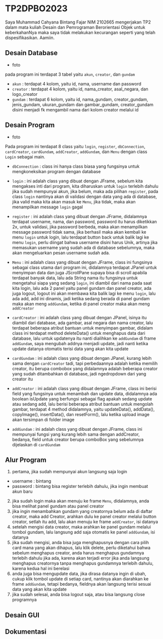 # TP2DPBO2023
Saya Muhammad Cahyana Bintang Fajar NIM 2102665 mengerjakan TP2 dalam mata kuliah Desain dan Pemrograman Berorientasi Objek untuk keberkahanNya maka saya tidak melakukan kecurangan seperti yang telah dispesifikasikan. Aamiin.

## Desain Database

* foto

pada program ini terdapat 3 tabel yaitu `akun`, `creator`, dan `gundam`
- `akun` : terdapat 4 kolom, yaitu id, nama, username dan password
- `creator` : terdapat 4 kolom, yaitu id, nama_creator, asal_negara, dan logo_creator
- `gundam` : terdapat 6 kolom, yaitu id, nama_gundam, creator_gundam, jenis_gundam, ukuran_gundam dan gambar_gundam, creator_gundam disini menjadi fk mengambil nama dari kolom creator melalui id

## Desain Program

* foto

Pada program ini terdapat 8 class yaitu `login`, `register`, `dbConnection`, `cardCreator`, `cardGundam`, `addCreator`, `addGundam`, dan `Menu` dengan class `Login` sebagai main.
- `dbConnection` : class ini hanya class biasa yang fungsinya untuk mengkoneksikan program dengan database

- `login` : ini adalah class yang dibuat dengan JFrame, sebelum kita mengakses inti dari program, kita diharuskan untuk `login` terlebih dahulu jika sudah mempunyai akun, jika belum, maka ada pilihan `register`, pada class `login` nantinya akan di validasi dengan data yang ada di database, jika valid maka kita akan masuk ke `Menu`, jika tidak, maka akan menampilkan message `login` gagal

- `register` : ini adalah class yang dibuat dengan JFrame, didalamnya terdapat username, nama, dan password, password itu harus diketikkan 2x, untuk validasi, jika password berbeda, maka akan menampilkan message password tidak sama, jika berhasil maka akan kembali ke menu `login` untuk login, lalu terdapat button back untuk balik lagi ke menu `login`, perlu diingat bahwa username disini harus Unik, artinya jika memasukan username yang sudah ada di database sebelumnya, maka akan mengeluarkan pesan username sudah ada.

- `Menu` : ini adalah class yang dibuat dengan JFrame, class ini fungsinya sebagai class utama dari program ini, didalamnya terdapat JPanel untuk menyimpan data dan juga JScrollPane supaya bisa di scroll apabila terdapat banyak data, lalu ada String nama itu fungsinya untuk mengetahui siapa yang sedang `login`, ini diambil dari nama pada saat kita login, lalu ada 2 panel yaitu panel gundam dan panel creator, ada juga logout, logout ini akan membawa kita balik lagi ke menu `login`, lalu ada add, add ini dinamis, jadi ketika sedang berada di panel gundam maka akan meng `addGundam`, ketika di panel creator maka akan meng `addCreator`

- `cardCreator` : ini adalah class yang dibuat dengan JPanel, isinya itu diambil dari database, ada gambar, asal negara dan nama creator, lalu terdapat beberapa atribut bantuan untuk menyimpan gambar, didalam class ini terdapat method  deleteData() untuk menghapus data dari database, lalu untuk updatenya itu nanti dialihkan ke `addGundam` di frame `addGundam`, saya mengubah addnya menjadi update, jadi nanti ketika update datanya otomatis terisi data yang akan kita update

- `cardGundam` : ini adalah class yang dibuat dengan JPanel, kurang lebih sama dengan `cardCreator` tadi, tapi perbedaannya adalah ketika memilih creator, itu berupa combobox yang didalamnya adalah beberapa creator yang sudah ditambahkan di database, jadi ngedropdown dari yang creator itu

- `addCreator` : ini adalah class yang dibuat dengan JFrame, class ini berisi field yang fungsinya untuk menambah dan update data, didalamnya ada boolean isUpdate yang berfungsi sebagai flag apakah sedang update atau sedang add, lalu berisi beberapa atribut bantuan untuk mengolah gambar, terdapat 4 method didalamnya, yaitu updateData(), addData(), copyImage(), insertData(), dan resetForm(), lalu ketika upload image akan tersimpan di folder image

- `addGundam` : ini adalah class yang dibuat dengan JFrame, class ini mempunyai fungsi yang kurang lebih sama dengan addCreator, bedanya, field untuk creator berupa comboBox yang sebelumnya dijelaskan di `cardGundam`

## Alur Program
1. pertama, jika sudah mempunyai akun langsung saja login
- username : bintang
- password : bintang
bisa register terlebih dahulu, jika ingin membuat akun baru
2. jika sudah login maka akan menuju ke frame `Menu`, didalamnya, anda bisa melihat panel gundam atau panel creator
3. jika ingin menambahkan gundam yang creatornya belum ada di daftar creator, maka add Creator, arahkan dulu ke panel creator melalui button creator, setlah itu add, lalu akan menuju ke frame `addCreator`, isi datanya
4. setelah mengisi data creator, maka arahkan ke panel gundam melalui tombol gundam, lalu langsung add saja otomatis ke panel `addGundam`, isi datanya 
5. jika sudah mengisi, anda bisa juga menghapusnya dengan cara pilih card mana yang akan dihapus, lalu klik delete, perlu diketahui bahwa sebelum menghapus creator, anda harus menghapus gundamnya terlebih dahulu jika ada, karena akan terjadi error jika anda langsung menghapus creatornya tanpa menghapus gundamnya terlebih dahulu, karena kedua hal ini berelasi 
6. anda juga bisa mengupdate data, jika dirasa datanya ingin di ubah, cukup klik tombol update di setiap card, nantinya akan diarahkan ke frame `addGundam`, tetapi bedanya, fieldnya akan langsung terisi sesuai data yang akan kita update
7. jika sudah selesai, anda bisa logout saja, atau bisa langsung close programnya

## Desain GUI

## Dokumentasi
